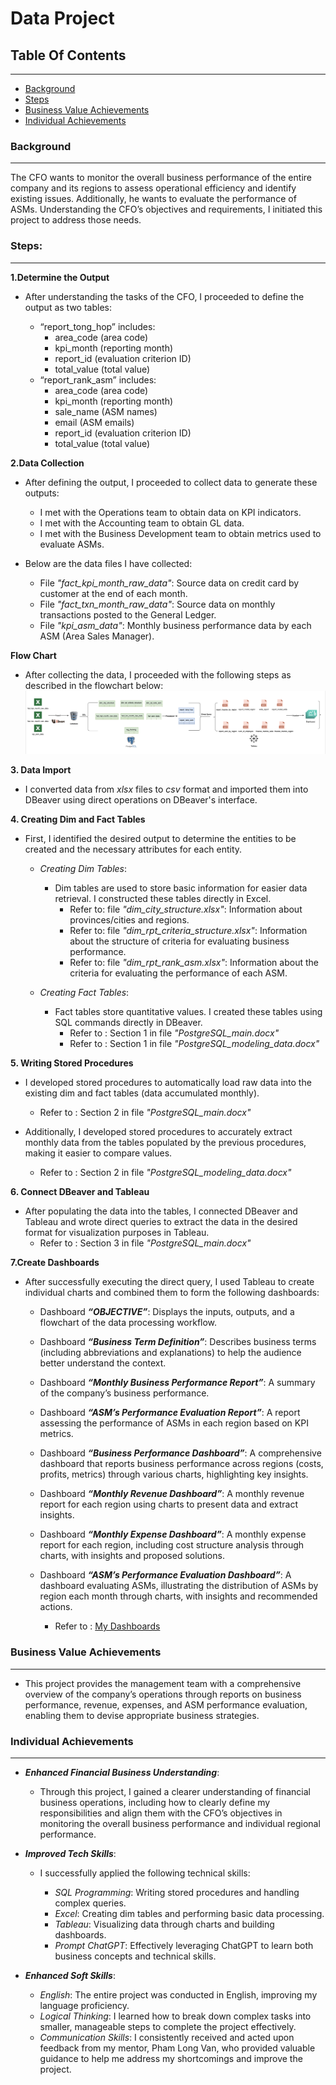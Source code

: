 # Data Project
## Table Of Contents 
---
- [Background](#background)
- [Steps](#steps)
- [ Business Value Achievements](#business-value-achievements)
- [Individual Achievements](#individual-achievements)



### Background
--- 
The CFO wants to monitor the overall business performance of the entire company and its regions to assess operational efficiency and identify existing issues. Additionally, he wants to evaluate the performance of ASMs.
Understanding the CFO’s objectives and requirements, I initiated this project to address those needs.
    
### Steps:
---
**1.Determine the Output**
- After understanding the tasks of the CFO, I proceeded to define the output as two tables:

    - “report_tong_hop” includes:
        + area_code (area code)
        + kpi_month (reporting month)
        + report_id (evaluation criterion ID)
        + total_value (total value)
    - “report_rank_asm” includes:
        + area_code (area code)
        + kpi_month (reporting month)
        + sale_name (ASM names)
        + email (ASM emails)
        + report_id (evaluation criterion ID)
        + total_value (total value)
          
**2.Data Collection**
- After defining the output, I proceeded to collect data to generate these outputs:

    + I met with the Operations team to obtain data on KPI indicators.
    + I met with the Accounting team to obtain GL data.
    + I met with the Business Development team to obtain metrics used to evaluate ASMs.
- Below are the data files I have collected:
    - File *"fact_kpi_month_raw_data"*: Source data on credit card by customer at the end of each month.
    - File *"fact_txn_month_raw_data"*: Source data on monthly transactions posted to the General Ledger.
    - File *"kpi_asm_data"*: Monthly business performance data by each ASM (Area Sales Manager).

**Flow Chart**

- After collecting the data, I proceeded with the following steps as described in the flowchart below:
![image_alt](https://github.com/pklinh29/Data-Project-/blob/01d7d7a48f6567a7f8d475ea6fcde100c8d21487/A%CC%89nh%20ma%CC%80n%20hi%CC%80nh%202025-05-11%20lu%CC%81c%2011.06.45.png)

**3. Data Import**
- I converted data from *xlsx* files to *csv* format and imported them into DBeaver using direct operations on DBeaver's interface.

**4. Creating Dim and Fact Tables**
- First, I identified the desired output to determine the entities to be created and the necessary attributes for each entity.
  - *Creating Dim Tables*:
      - Dim tables are used to store basic information for easier data retrieval. I constructed these tables directly in Excel.
        - Refer to: file *"dim_city_structure.xlsx"*: Information about provinces/cities and regions.
        - Refer to: file *"dim_rpt_criteria_structure.xlsx"*: Information about the structure of criteria for evaluating business performance.
        - Refer to: file *"dim_rpt_rank_asm.xlsx"*: Information about the criteria for evaluating the performance of each ASM.
          
  - *Creating Fact Tables*:
      - Fact tables store quantitative values. I created these tables using SQL commands directly in DBeaver.
        - Refer to : Section 1 in file *"PostgreSQL_main.docx"*
        - Refer to : Section 1 in file *"PostgreSQL_modeling_data.docx"*
              
**5. Writing Stored Procedures**
- I developed stored procedures to automatically load raw data into the existing dim and fact tables (data accumulated monthly). 
  - Refer to : Section 2 in file *"PostgreSQL_main.docx"*
 
- Additionally, I developed stored procedures to accurately extract monthly data from the tables populated by the previous procedures, making it easier to compare values.
  - Refer to : Section 2 in file *"PostgreSQL_modeling_data.docx"*
    
**6. Connect DBeaver and Tableau**
- After populating the data into the tables, I connected DBeaver and Tableau and wrote direct queries to extract the data in the desired format for visualization purposes in Tableau.
  - Refer to : Section 3 in file *"PostgreSQL_main.docx"*

**7.Create Dashboards**

  - After successfully executing the direct query, I used Tableau to create individual charts and combined them to form the following    dashboards:

    - Dashboard ***“OBJECTIVE”***: Displays the inputs, outputs, and a flowchart of the data processing workflow.
    - Dashboard ***“Business Term Definition”***: Describes business terms (including abbreviations and explanations) to help the audience better understand the context.
    - Dashboard ***“Monthly Business Performance Report”***: A summary of the company’s business performance.
    - Dashboard ***“ASM’s Performance Evaluation Report”***: A report assessing the performance of ASMs in each region based on KPI metrics.
    - Dashboard ***“Business Performance Dashboard”***: A comprehensive dashboard that reports business performance across regions (costs, profits, metrics) through various charts, highlighting key insights.
    - Dashboard ***“Monthly Revenue Dashboard”***: A monthly revenue report for each region using charts to present data and extract insights.
    - Dashboard ***“Monthly Expense Dashboard”***: A monthly expense report for each region, including cost structure analysis through charts, with insights and proposed solutions.
    - Dashboard ***“ASM’s Performance Evaluation Dashboard”***: A dashboard evaluating ASMs, illustrating the distribution of ASMs by region each month through charts, with insights and recommended actions.
            

       - Refer to : [My Dashboards](https://public.tableau.com/views/DataProject_17471311261490/BocoKD?:language=en-US&:sid=&:redirect=auth&:display_count=n&:origin=viz_share_link)
         
         
### Business Value Achievements 
---
- This project provides the management team with a comprehensive overview of the company’s operations through reports on business performance, revenue, expenses, and ASM performance evaluation, enabling them to devise appropriate business strategies.


### Individual Achievements
---
- ***Enhanced Financial Business Understanding***:
    - Through this project, I gained a clearer understanding of financial business operations, including how to clearly define my responsibilities and align them with the CFO’s objectives in monitoring the overall business performance and individual regional performance.

- ***Improved Tech Skills***:
    - I successfully applied the following technical skills:

        + *SQL Programming*: Writing stored procedures and handling complex queries.
        + *Excel*: Creating dim tables and performing basic data processing.
        + *Tableau*: Visualizing data through charts and building dashboards.
        + *Prompt ChatGPT*: Effectively leveraging ChatGPT to learn both business concepts and technical skills.
- ***Enhanced Soft Skills***:

    - *English*: The entire project was conducted in English, improving my language proficiency.
    - *Logical Thinking*: I learned how to break down complex tasks into smaller, manageable steps to complete the project effectively.
    - *Communication Skills*: I consistently received and acted upon feedback from my mentor, Pham Long Van, who provided valuable guidance to help me address my shortcomings and improve the project.



